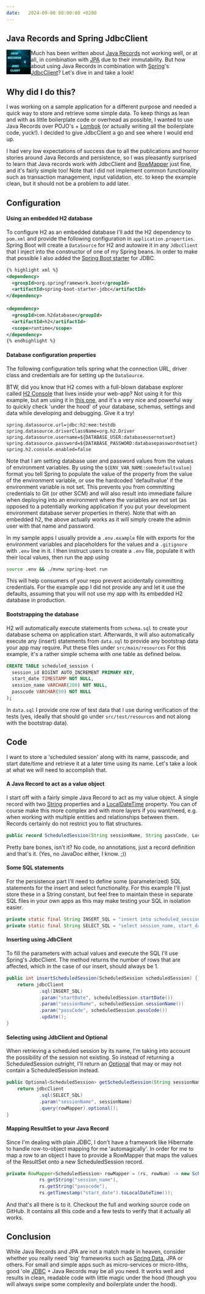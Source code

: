 ```yaml
---
date:   2024-09-06 08:00:00 +0200
---
```


## Java Records and Spring JdbcClient

<img align="left" src="/img/jdbc.png" width="64"/>Much has been written about [Java Records](https://docs.oracle.com/en/java/javase/14/language/records.html) not working well, or at all, in combination with [JPA](https://www.oracle.com/java/technologies/persistence-jsp.html) due to their immutability. But how about using Java Records in combination with [Spring](https://spring.io/projects/spring-framework)'s [JdbcClient](https://docs.spring.io/spring-framework/docs/current/javadoc-api/org/springframework/jdbc/core/simple/JdbcClient.html)? Let's dive in and take a look!

## Why did I do this?

I was working on a sample application for a different purpose and needed a quick way to store and retrieve some simple data. To keep things as lean and with as little boilerplate code or overhead as possible, I wanted to use Java Records over POJO's + [Lombok](https://projectlombok.org/) (or actually writing all the boilerplate code, yuck!). I decided to give JdbcClient a go and see where I would end up.

I had very low expectations of success due to all the publications and horror stories around Java Records and persistence, so I was pleasantly surprised to learn that Java records work with JdbcClient and [RowMapper](https://docs.spring.io/spring-framework/docs/current/javadoc-api/org/springframework/jdbc/core/RowMapper.html) just fine, and it's fairly simple too! Note that I did not implement common functionality such as transaction management, input validation, etc. to keep the example clean, but it should not be a problem to add later.

## Configuration

#### Using an embedded H2 database

To configure H2 as an embedded database I'll add the H2 dependency to `pom.xml` and provide the following configuration in `application.properties`. Spring Boot will create a `DataSource` for H2 and autowire it in any `JdbcClient` that I inject into the constructor of one of my Spring beans. In order to make that possible I also added the [Spring Boot starter](https://github.com/spring-projects/spring-boot/tree/main/spring-boot-project/spring-boot-starters) for JDBC.

```xml
{% highlight xml %}
<dependency>
  <groupId>org.springframework.boot</groupId>
  <artifactId>spring-boot-starter-jdbc</artifactId>
</dependency>

<dependency>
  <groupId>com.h2database</groupId>
  <artifactId>h2</artifactId>
  <scope>runtime</scope>
</dependency>
{% endhighlight %}
```

#### Database configuration properties

The following configuration tells spring what the connection URL, driver class and credentials are for setting up the `DataSource`.

BTW, did you know that H2 comes with a full-blown database explorer called [H2 Console](https://www.h2database.com/html/tutorial.html#tutorial_starting_h2_console) that lives inside your web-app? Not using it for this example, but am using it in [this one](https://github.com/NLxAROSA/zoom-calendar-vsdk-example), and it's a very nice and powerful way to quickly check 'under the hood' of your database, schemas, settings and data while developing and debugging. Give it a try!

```properties 
spring.datasource.url=jdbc:h2:mem:testdb
spring.datasource.driverClassName=org.h2.Driver
spring.datasource.username=${DATABASE_USER:databaseusernotset}
spring.datasource.password=${DATABASE_PASSWORD:databasepasswordnotset}
spring.h2.console.enabled=false
```

Note that I am setting database user and password values from the values of environment variables. By using the `${ENV_VAR_NAME:somedefaultvalue}` format you tell Spring to populate the value of the property from the value of the environment variable, or use the hardcoded 'defaultvalue' if the environment variable is not set. This prevents you from committing credentials to Git (or other SCM) and will also result into immediate failure when deploying into an environment where the variables are not set (as opposed to a potentially working application if you put your development environment database server properties in there). Note that with an embedded h2, the above actually works as it will simply create the admin user with that name and password.

In my sample apps I usually provide a `.env.example` file with exports for the environment variables and placeholders for the values and a `.gitignore` with `.env` line in it. I then instruct users to create a `.env` file, populate it with their local values, then run the app using 
```bash 
source .env && ./mvnw spring-boot run
```
This will help consumers of your repo prevent accidentally committing credentials. For the example app I did not provide any and let it use the defaults, assuming that you will not use my app with its embedded H2 database in production.

#### Bootstrapping the database
H2 will automatically execute statements from `schema.sql` to create your database schema on application start. Afterwards, it will also automatically execute any (insert) statements from `data.sql` to provide any bootstrap data your app may require. Put these files under `src/main/resources` For this example, it's a rather simple schema with one table as defined below.
```sql
CREATE TABLE scheduled_session (
  session_id BIGINT AUTO_INCREMENT PRIMARY KEY,
  start_date TIMESTAMP NOT NULL,
  session_name VARCHAR(200) NOT NULL,
  passcode VARCHAR(50) NOT NULL
);
```
In `data.sql` I provide one row of test data that I use during verification of the tests (yes, ideally that should go under `src/test/resources` and not along with the bootstrap data).

## Code
I want to store a 'scheduled session' along with its name, passcode, and start date/time and retrieve it at a later time using its name. Let's take a look at what we will need to accomplish that.

#### A Java Record to act as a value object
I start off with a fairly simple Java Record to act as my value object. A single record with two [String](https://docs.oracle.com/en/java/javase/22/docs/api/java.base/java/lang/String.html) properties and a [LocalDateTime](https://docs.oracle.com/en/java/javase/22/docs/api/java.base/java/time/LocalDateTime.html) property. You can of course make this more complex and with more layers if you want/need, e.g. when working with multiple entities and relationships between them. Records certainly do not restrict you to flat structures.
```java
public record ScheduledSession(String sessionName, String passCode, LocalDateTime startDate) {}
```
Pretty bare bones, isn't it? No code, no annotations, just a record definition and that's it. (Yes, no JavaDoc either, I know. ;))

#### Some SQL statements
For the persistence part I'll need to define some (parameterized) SQL statements for the insert and select functionality. For this example I'll just store these in a String constant, but feel free to maintain these in separate SQL files in your own apps as this may make testing your SQL in isolation easier.
```java
private static final String INSERT_SQL = "insert into scheduled_session (start_date, session_name, passcode) values (:startDate, :sessionName, :passCode)";
private static final String SELECT_SQL = "select session_name, start_date, passcode from scheduled_session where session_name = :sessionName";
```

#### Inserting using JdbClient
To fill the parameters with actual values and execute the SQL I'll use Spring's JdbcClient. The method returns the number of rows that are affected, which in the case of our insert, should always be 1.
```java
public int insertScheduledSession(ScheduledSession scheduledSession) {
    return jdbcClient
            .sql(INSERT_SQL)
            .param("startDate", scheduledSession.startDate())
            .param("sessionName", scheduledSession.sessionName())
            .param("passCode", scheduledSession.passCode())
            .update();
}
```

#### Selecting using JdbClient and Optional
When retrieving a scheduled session by its name, I'm taking into account the possibility of the session not existing. So instead of returning a ScheduledSession outright, I'll return an [Optional](https://docs.oracle.com/en%2Fjava%2Fjavase%2F22%2Fdocs%2Fapi%2F%2F/java.base/java/util/Optional.html) that may or may not contain a ScheduledSession instead.
```java
public Optional<ScheduledSession> getScheduledSession(String sessionName) {
    return jdbcClient
            .sql(SELECT_SQL)
            .param("sessionName", sessionName)
            .query(rowMapper).optional();
}
```
#### Mapping ResultSet to your Java Record
Since I'm dealing with plain JDBC, I don't have a framework like Hibernate to handle row-to-object mapping for me 'automagically'. In order for me to map a row to an object I have to provide a RowMapper that maps the values of the ResultSet onto a new ScheduledSession record.
```java
private RowMapper<ScheduledSession> rowMapper = (rs, rowNum) -> new ScheduledSession(
            rs.getString("session_name"),
            rs.getString("passcode"), 
            rs.getTimestamp("start_date").toLocalDateTime());
```

And that's all there is to it. Checkout the full and working source code on GitHub. It contains all this code and a few tests to verify that it actually all works.

## Conclusion

While Java Records and JPA are not a match made in heaven, consider whether you really need 'big' frameworks such as [Spring Data](https://spring.io/projects/spring-data), JPA or others. For small and simple apps such as micro-services or micro-liths, good 'ole [JDBC](https://docs.oracle.com/en/java/javase/22/docs/api/java.sql/module-summary.html) + Java Records may be all you need. It works well and results in clean, readable code with little magic under the hood (though you will always swipe some complexity and boilerplate under the hood).